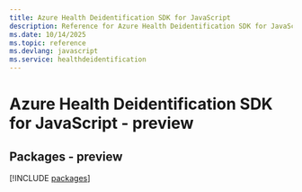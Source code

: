 ```yaml
---
title: Azure Health Deidentification SDK for JavaScript
description: Reference for Azure Health Deidentification SDK for JavaScript
ms.date: 10/14/2025
ms.topic: reference
ms.devlang: javascript
ms.service: healthdeidentification
---
```

# Azure Health Deidentification SDK for JavaScript - preview
## Packages - preview
[!INCLUDE [packages](health-deidentification-index.md)]